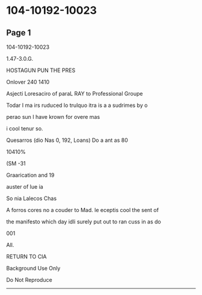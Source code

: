 # 104-10192-10023

## Page 1

104-10192-10023

1.47-3.0.G.

HOSTAGUN PUN THE PRES

Onlover 240 1410

Asjecti Loresaciro of paraL RAY to Professional Groupe

Todar I ma irs ruduced lo trulquo itra is a a sudrimes by o

perao sun I have krown for overe mas

i cool tenur so.

Quesarros (dio Nas 0, 192, Loans) Do a ant as 80

10410%

(SM -31

Graarication and 19

auster of lue ia

So nia Lalecos Chas

A forros cores no a couder to Mad. le eceptis cool the sent of

the manifesto which day idli surely put out to ran cuss in as do

001

All.

RETURN TO CIA

Background Use Only

Do Not Reproduce

---

